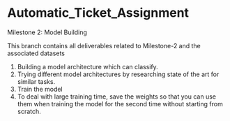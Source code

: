 # Automatic_Ticket_Assignment

Milestone 2: Model Building

This branch contains all deliverables related to Milestone-2 and the associated datasets

1. Building a model architecture which can classify.
2. Trying different model architectures by researching state of the art for similar tasks.
3. Train the model
4. To deal with large training time, save the weights so that you can use them when training the model for the second time without starting from scratch.
